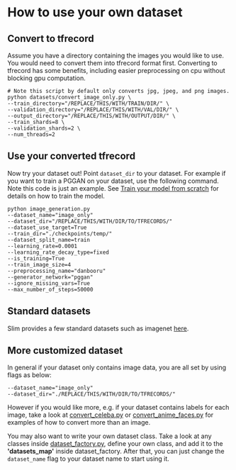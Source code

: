 # How to use your own dataset

## Convert to tfrecord

Assume you have a directory containing the images you would like to use. You would need to convert them into tfrecord format first. Converting to tfrecord has some benefits, including easier preprocessing on cpu without blocking gpu computation.

```
# Note this script by default only converts jpg, jpeg, and png images.
python datasets/convert_image_only.py \
--train_directory="/REPLACE/THIS/WITH/TRAIN/DIR/" \
--validation_directory="/REPLACE/THIS/WITH/VAL/DIR/" \
--output_directory="/REPLACE/THIS/WITH/OUTPUT/DIR/" \
--train_shards=8 \
--validation_shards=2 \
--num_threads=2
```

## Use your converted tfrecord

Now try your dataset out! Point `dataset_dir` to your dataset. For example if you want to train a PGGAN on your dataset, use the following command. Note this code is just an example. See [Train your model from scratch](training.md) for details on how to train the model.

```
python image_generation.py
--dataset_name="image_only"
--dataset_dir="/REPLACE/THIS/WITH/DIR/TO/TFRECORDS/"
--dataset_use_target=True
--train_dir="./checkpoints/temp/"
--dataset_split_name=train
--learning_rate=0.0001
--learning_rate_decay_type=fixed
--is_training=True
--train_image_size=4
--preprocessing_name="danbooru"
--generator_network="pggan"
--ignore_missing_vars=True
--max_number_of_steps=50000
```

## Standard datasets

Slim provides a few standard datasets such as imagenet [here](https://github.com/tensorflow/models/tree/master/research/slim/datasets).

## More customized dataset

In general if your dataset only contains image data, you are all set by using flags as below:

```
--dataset_name="image_only"
--dataset_dir="./REPLACE/THIS/WITH/DIR/TO/TFRECORDS/"
```

However if you would like more, e.g. if your dataset contains labels for each image, take a look at [convert_celeba.py](/datasets/convert_celeba.py) or  [convert_anime_faces.py](/datasets/convert_anime_faces.py) for examples of how to convert more than an image.

You may also want to write your own dataset class. Take a look at any classes inside [dataset_factory.py](/datasets/dataset_factory.py), define your own class, and add it to the **'datasets_map'** inside dataset_factory. After that, you can just change the `dataset_name` flag to your dataset name to start using it.


